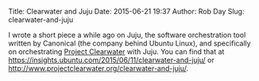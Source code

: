Title: Clearwater and Juju
Date: 2015-06-21 19:37
Author: Rob Day
Slug: clearwater-and-juju

I wrote a short piece a while ago on Juju, the software orchestration tool written by Canonical (the company behind Ubuntu Linux), and specifically on orchestrating [Project Clearwater](http://www.projectclearwater.org) with Juju. You can find that at <https://insights.ubuntu.com/2015/06/11/clearwater-and-juju/> or <http://www.projectclearwater.org/clearwater-and-juju/>.
